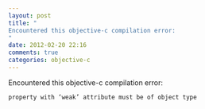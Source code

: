 ```yaml
---
layout: post
title: "
Encountered this objective-c compilation error:
"
date: 2012-02-20 22:16
comments: true
categories: objective-c
---
```


Encountered this objective-c compilation error:


    property with ‘weak’ attribute must be of object type


